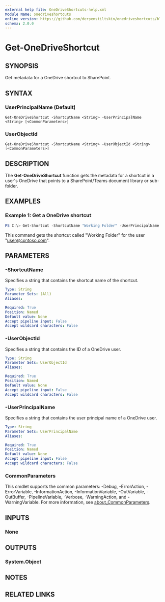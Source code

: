 ```yaml
---
external help file: OneDriveShortcuts-help.xml
Module Name: onedriveshortcuts
online version: https://github.com/derpenstiltskin/onedriveshortcuts/blob/main/docs/Get-OneDriveShortcut.md
schema: 2.0.0
---
```


# Get-OneDriveShortcut

## SYNOPSIS
Get metadata for a OneDrive shortcut to SharePoint.

## SYNTAX

### UserPrincipalName (Default)
```
Get-OneDriveShortcut -ShortcutName <String> -UserPrincipalName <String> [<CommonParameters>]
```

### UserObjectId
```
Get-OneDriveShortcut -ShortcutName <String> -UserObjectId <String> [<CommonParameters>]
```

## DESCRIPTION
The **Get-OneDriveShortcut** function gets the metadata for a shortcut in a user's OneDrive that points to a SharePoint/Teams document library or sub-folder.

## EXAMPLES

### Example 1: Get a OneDrive shortcut
```powershell
PS C:\> Get-Shortcut -ShortcutName "Working Folder" -UserPrincipalName "user@contoso.com"
```

This command gets the shortcut called "Working Folder" for the user "user@contoso.com".

## PARAMETERS

### -ShortcutName
Specifies a string that contains the shortcut name of the shortcut.

```yaml
Type: String
Parameter Sets: (All)
Aliases:

Required: True
Position: Named
Default value: None
Accept pipeline input: False
Accept wildcard characters: False
```

### -UserObjectId
Specifies a string that contains the ID of a OneDrive user.

```yaml
Type: String
Parameter Sets: UserObjectId
Aliases:

Required: True
Position: Named
Default value: None
Accept pipeline input: False
Accept wildcard characters: False
```

### -UserPrincipalName
Specifies a string that contains the user principal name of a OneDrive user.

```yaml
Type: String
Parameter Sets: UserPrincipalName
Aliases:

Required: True
Position: Named
Default value: None
Accept pipeline input: False
Accept wildcard characters: False
```

### CommonParameters
This cmdlet supports the common parameters: -Debug, -ErrorAction, -ErrorVariable, -InformationAction, -InformationVariable, -OutVariable, -OutBuffer, -PipelineVariable, -Verbose, -WarningAction, and -WarningVariable. For more information, see [about_CommonParameters](http://go.microsoft.com/fwlink/?LinkID=113216).

## INPUTS

### None

## OUTPUTS

### System.Object
## NOTES

## RELATED LINKS
